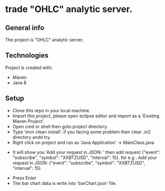 # trade "OHLC" analytic server.

## General info
The project is "OHLC" analytic server.
	
## Technologies
Project is created with:
- Maven
- Java 8 

## Setup
- Clone this repo in your local machine.
- Import this project, please open eclipse editor and import as a 'Existing Maven Project'.
- Open cmd or shell then goto project directory.
- Type 'mvn clean install'. if you facing some problem then clear .m2 directory andd try.
- Right click on project and run as 'Java Application' -> MainClass.java 
* It will show you 'Add your request in JSON: ' then add request {"event": "subscribe", "symbol": "XXBTZUSD", "interval": 15}.
  for e.g : Add your request in JSON: 
           {"event": "subscribe", "symbol": "XXBTZUSD", "interval": 15}         
- Press Enter
- The bar chart data is write into 'barChart.json' file.
